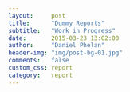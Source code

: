 ```yaml
---
layout:     post
title:      "Dummy Reports"
subtitle:   "Work in Progress"
date:       2015-03-23 13:02:00
author:     "Daniel Phelan"
header-img: "img/post-bg-01.jpg"
comments:   false
custom_css: report
category:   report
---
```

